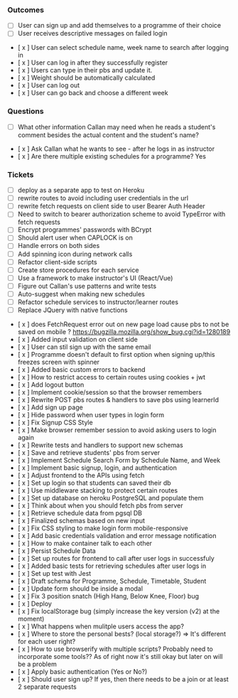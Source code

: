 ### Outcomes

- [   ] User can sign up and add themselves to a programme of their choice
- [   ] User receives descriptive messages on failed login

- [ x ] User can select schedule name, week name to search after logging in
- [ x ] User can log in after they successfully register
- [ x ] Users can type in their pbs and update it.
- [ x ] Weight should be automatically calculated
- [ x ] User can log out
- [ x ] User can go back and choose a different week

### Questions

- [  ] What other information Callan may need when he reads a student's comment besides the actual content and the student's name?
- [ x ] Ask Callan what he wants to see - after he logs in as instructor
- [ x ] Are there multiple existing schedules for a programme? Yes

### Tickets
- [  ] deploy as a separate app to test on Heroku
- [  ] rewrite routes to avoid including user credentials in the url
- [  ] rewrite fetch requests on client side to user Bearer Auth Header
- [  ] Need to switch to bearer authorization scheme to avoid TypeError with fetch requests
- [  ] Encrypt programmes' passwords with BCrypt
- [  ] Should alert user when CAPLOCK is on
- [  ] Handle errors on both sides
- [  ] Add spinning icon during network calls
- [  ] Refactor client-side scripts
- [  ] Create store procedures for each service
- [  ] Use a framework to make instructor's UI (React/Vue)
- [  ] Figure out Callan's use patterns and write tests
- [  ] Auto-suggest when making new schedules
- [  ] Refactor schedule services to instructor/learner routes
- [  ] Replace JQuery with native functions

- [ x ] does FetchRequest error out on new page load cause pbs to not be saved on mobile ? https://bugzilla.mozilla.org/show_bug.cgi?id=1280189
- [ x ] Added input validation on client side
- [ x ] User can stil sign up with the same email
- [ x ] Programme doesn't default to first option when signing up/this freezes screen with spinner
- [ x ] Added basic custom errors to backend
- [ x ] How to restrict access to certain routes using cookies + jwt
- [ x ] Add logout button
- [ x ] Implement cookie/session so that the browser remembers
- [ x ] Rewrite POST pbs routes & handlers to save pbs using learnerId
- [ x ] Add sign up page
- [ x ] Hide password when user types in login form
- [ x ] Fix Signup CSS Style
- [ x ] Make browser remember session to avoid asking users to login again 
- [ x ] Rewrite tests and handlers to support new schemas
- [ x ] Save and retrieve students' pbs from server
- [ x ] Implement Schedule Search Form by Schedule Name, and Week
- [ x ] Implement basic signup, login, and authentication
- [ x ] Adjust frontend to the APIs using fetch
- [ x ] Set up login so that students can saved their db
- [ x ] Use middleware stacking to protect certain routes
- [ x ] Set up database on heroku PostgreSQL and populate them
- [ x ] Think about when you should fetch pbs from server
- [ x ] Retrieve schedule data from pgsql DB
- [ x ] Finalized schemas based on new input
- [ x ] Fix CSS styling to make login form mobile-responsive
- [ x ] Add basic credentials validation and error message notification
- [ x ] How to make container talk to each other
- [ x ] Persist Schedule Data
- [ x ] Set up routes for frontend to call after user logs in successfuly
- [ x ] Added basic tests for retrieving schedules after user logs in
- [ x ] Set up test with Jest
- [ x ] Draft schema for Programme, Schedule, Timetable, Student
- [ x ] Update form should be inside a modal
- [ x ] Fix 3 position snatch (High Hang, Below Knee, Floor) bug
- [ x ] Deploy
- [ x ] Fix localStorage bug (simply increase the key version (v2) at the moment)
- [ x ] What happens when mulitple users access the app?
- [ x ] Where to store the personal bests? (local storage?) => It's different for each user right?
- [ x ] How to use browserify with multiple scripts? Probably need to incorporate some tools?? As of right now it's still okay but later on will be a problem
- [ x ] Apply basic authentication (Yes or No?)
- [ x ] Should user sign up? If yes, then there needs to be a join or at least 2 separate requests
